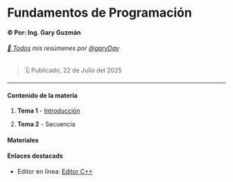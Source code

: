 # Fundamentos de Programación

#### :copyright: Por: Ing. Gary Guzmán

###### [:page_with_curl: Todos](https://garydav.github.io/blogs-course) mis resúmenes por [@garyDav](https://github.com/garyDav)

> :spiral_calendar: Publicado, 22 de Julio del 2025

---

#### Contenido de la materia

1. **Tema 1** - [Introducción](./temas/tema-01.md)

2. **Tema 2** - Secuencia

#### Materiales

#### Enlaces destacads

* Editor en línea: [Editor C++](https://www.onlinegdb.com)

